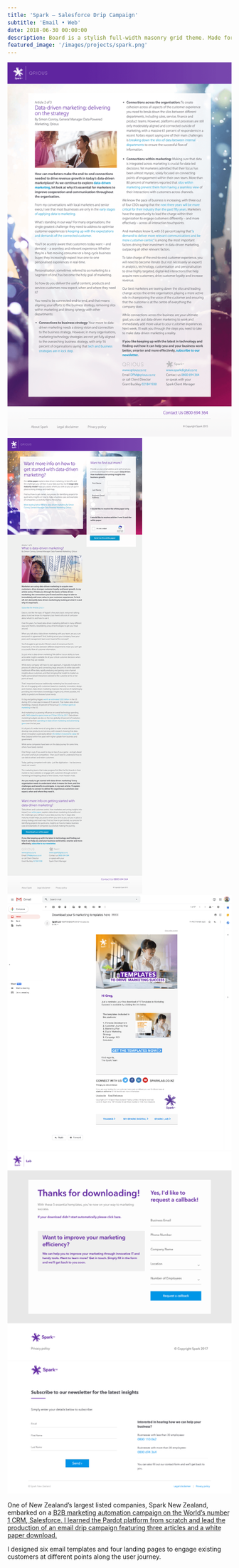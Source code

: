 ```yaml
---
title: 'Spark – Salesforce Drip Campaign'
subtitle: 'Email • Web'
date: 2018-06-30 00:00:00
description: Board is a stylish full-width masonry grid theme. Made for designers, artists, photographers and developers to show off their best work.
featured_image: '/images/projects/spark.png'
---
```


<div class="gallery" data-columns="3">
	<img src="/images/projects/spark1.png">
	<img src="/images/projects/spark2.png">
	<img src="/images/projects/spark3.png">
	<img src="/images/projects/spark4.png">
	<img src="/images/projects/spark5.png">
</div>

One of New Zealand’s largest listed companies, Spark New Zealand, embarked on a <abbr title="Business to business">B2B<abbr> marketing automation campaign on the World’s number 1 CRM, Salesforce. I learned the Pardot platform from scratch and lead the production of an email drip campaign featuring three articles and a white paper download. 

I designed six email templates and four landing pages to engage existing customers at different points along the user journey.